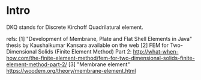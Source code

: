 ﻿# Intro
DKQ stands for Discrete Kirchoff Quadrilatural element.




refs:
    [1] "Development of Membrane, Plate and Flat Shell Elements in Java" thesis by Kaushalkumar Kansara available on the web
    [2] FEM for Two-Dimensional Solids (Finite Element Method) Part 2: http://what-when-how.com/the-finite-element-method/fem-for-two-dimensional-solids-finite-element-method-part-2/
    [3] "Membrane element" https://woodem.org/theory/membrane-element.html


